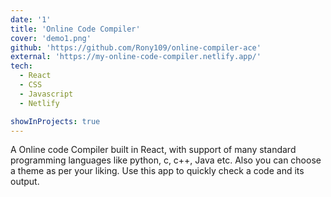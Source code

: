 ```yaml
---
date: '1'
title: 'Online Code Compiler'
cover: 'demo1.png'
github: 'https://github.com/Rony109/online-compiler-ace'
external: 'https://my-online-code-compiler.netlify.app/'
tech:
  - React
  - CSS
  - Javascript
  - Netlify

showInProjects: true
---
```


A Online code Compiler built in React, with support of many standard programming languages like python, c, c++, Java etc. Also you can choose a theme as per your liking. Use this app to quickly check a code and its output.

